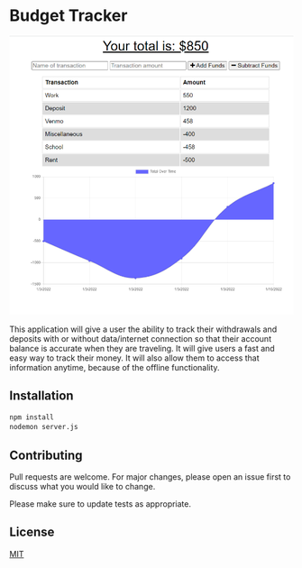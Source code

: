 # Budget Tracker

![Budget Tracker](/public/assets/images/budgettracker.png)

This application will give a user the ability to track their withdrawals and deposits with or without data/internet connection so that their account balance is accurate when they are traveling. It will give users a fast and easy way to track their money. It will also allow them to access that information anytime, because of the offline functionality.

## Installation

```bash
npm install
nodemon server.js
```

## Contributing

Pull requests are welcome. For major changes, please open an issue first to discuss what you would like to change.

Please make sure to update tests as appropriate.

## License

[MIT](https://choosealicense.com/licenses/mit/)
